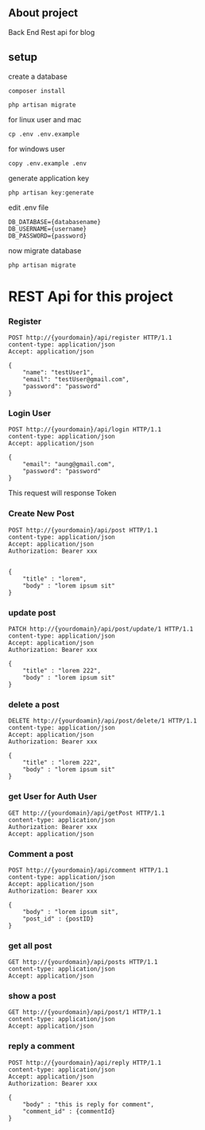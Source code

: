 

## About project
Back End Rest api for blog

## setup 
create a database
```
composer install
```
```
php artisan migrate
```
for linux user and mac
```
cp .env .env.example
```
for windows user
```
copy .env.example .env
```
generate application key
```
php artisan key:generate
```
edit .env file
```
DB_DATABASE={databasename}
DB_USERNAME={username}
DB_PASSWORD={password}
```
now migrate database
```
php artisan migrate
```


# REST Api for this project
### Register
```
POST http://{yourdomain}/api/register HTTP/1.1
content-type: application/json
Accept: application/json

{
    "name": "testUser1",
    "email": "testUser@gmail.com",
    "password": "password"
}
```
### Login User
```
POST http://{yourdomain}/api/login HTTP/1.1
content-type: application/json
Accept: application/json

{
    "email": "aung@gmail.com",
    "password": "password"
}
```
This request will response Token 

### Create New Post
```
POST http://{yourdomain}/api/post HTTP/1.1
content-type: application/json
Accept: application/json
Authorization: Bearer xxx


{
    "title" : "lorem",
    "body" : "lorem ipsum sit"
}
```
### update post

```
PATCH http://{yourdomain}/api/post/update/1 HTTP/1.1
content-type: application/json
Accept: application/json
Authorization: Bearer xxx

{
    "title" : "lorem 222",
    "body" : "lorem ipsum sit"
}

```

### delete a post

```
DELETE http://{yourdoamin}/api/post/delete/1 HTTP/1.1
content-type: application/json
Accept: application/json
Authorization: Bearer xxx

{
    "title" : "lorem 222",
    "body" : "lorem ipsum sit"
}
```
### get User for Auth User
```
GET http://{yourdomain}/api/getPost HTTP/1.1
content-type: application/json
Authorization: Bearer xxx
Accept: application/json

```
### Comment a post
```
POST http://{yourdomain}/api/comment HTTP/1.1
content-type: application/json
Accept: application/json
Authorization: Bearer xxx

{
    "body" : "lorem ipsum sit",
    "post_id" : {postID}
}
```
### get all post
```
GET http://{yourdomain}/api/posts HTTP/1.1
content-type: application/json
Accept: application/json
```

### show a post

```
GET http://{yourdomain}/api/post/1 HTTP/1.1
content-type: application/json
Accept: application/json
```

### reply a comment
```
POST http://{yourdomain}/api/reply HTTP/1.1
content-type: application/json
Accept: application/json
Authorization: Bearer xxx

{
    "body" : "this is reply for comment",
    "comment_id" : {commentId}
}
```



